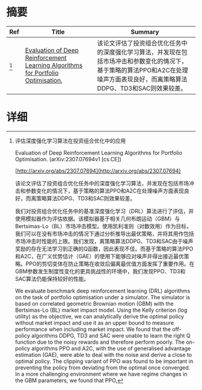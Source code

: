 # 摘要

| Ref | Title | Summary |
| --- | --- | --- |
| [^1] | [Evaluation of Deep Reinforcement Learning Algorithms for Portfolio Optimisation.](http://arxiv.org/abs/2307.07694) | 该论文评估了投资组合优化任务中的深度强化学习算法，并发现在包括市场冲击和参数变化的情况下，基于策略的算法PPO和A2C在处理噪声方面表现良好，而离策略算法DDPG、TD3和SAC则效果较差。 |

# 详细

[^1]: 评估深度强化学习算法在投资组合优化中的应用

    Evaluation of Deep Reinforcement Learning Algorithms for Portfolio Optimisation. (arXiv:2307.07694v1 [cs.CE])

    [http://arxiv.org/abs/2307.07694](http://arxiv.org/abs/2307.07694)

    该论文评估了投资组合优化任务中的深度强化学习算法，并发现在包括市场冲击和参数变化的情况下，基于策略的算法PPO和A2C在处理噪声方面表现良好，而离策略算法DDPG、TD3和SAC则效果较差。

    

    我们对投资组合优化任务中的基准深度强化学习（DRL）算法进行了评估，并使用模拟器作为评估依据。该模拟器基于相关几何布朗运动（GBM）与Bertsimas-Lo（BL）市场冲击模型。使用凯利准则（对数效用）作为目标，我们可以在没有市场冲击的情况下通过分析推导出最优策略，并将其用作包括市场冲击时性能的上限。我们发现，离策略算法DDPG、TD3和SAC由于噪声奖励的存在无法学习到正确的Q函数，因此表现不佳。而基于策略的算法PPO和A2C，在广义优势估计（GAE）的使用下能够应对噪声并得出接近最优策略。PPO的剪切变体在防止策略在收敛后偏离最优值方面发挥了重要作用。在GBM参数发生制度性变化的更具挑战性的环境中，我们发现PPO、TD3和SAC算法仍能保持较好的性能。

    We evaluate benchmark deep reinforcement learning (DRL) algorithms on the task of portfolio optimisation under a simulator. The simulator is based on correlated geometric Brownian motion (GBM) with the Bertsimas-Lo (BL) market impact model. Using the Kelly criterion (log utility) as the objective, we can analytically derive the optimal policy without market impact and use it as an upper bound to measure performance when including market impact. We found that the off-policy algorithms DDPG, TD3 and SAC were unable to learn the right Q function due to the noisy rewards and therefore perform poorly. The on-policy algorithms PPO and A2C, with the use of generalised advantage estimation (GAE), were able to deal with the noise and derive a close to optimal policy. The clipping variant of PPO was found to be important in preventing the policy from deviating from the optimal once converged. In a more challenging environment where we have regime changes in the GBM parameters, we found that PPO,
    

